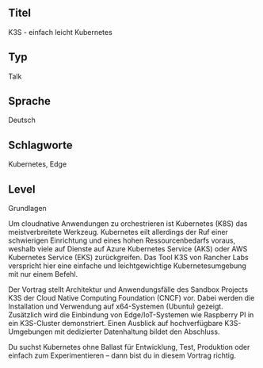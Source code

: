 ## Titel
K3S - einfach leicht Kubernetes

## Typ
Talk

## Sprache
Deutsch

## Schlagworte
Kubernetes, Edge

## Level
Grundlagen

Um cloudnative Anwendungen zu orchestrieren ist Kubernetes (K8S) das meistverbreitete Werkzeug. Kubernetes eilt allerdings der Ruf einer schwierigen Einrichtung und eines hohen Ressourcenbedarfs voraus, weshalb viele auf Dienste auf Azure Kubernetes Service (AKS) oder AWS Kubernetes Service (EKS) zurückgreifen. Das Tool K3S von Rancher Labs verspricht hier eine einfache und leichtgewichtige Kubernetesumgebung mit nur einem Befehl.

Der Vortrag stellt Architektur und Anwendungsfälle des Sandbox Projects K3S der Cloud Native Computing Foundation (CNCF) vor. Dabei werden die Installation und Verwendung auf x64-Systemen (Ubuntu) gezeigt. Zusätzlich wird die Einbindung von Edge/IoT-Systemen wie Raspberry PI in ein K3S-Cluster demonstriert. Einen Ausblick auf hochverfügbare K3S-Umgebungen mit dedizierter Datenhaltung bildet den Abschluss.

Du suchst Kubernetes ohne Ballast für Entwicklung, Test, Produktion oder einfach zum Experimentieren – dann bist du in diesem Vortrag richtig.